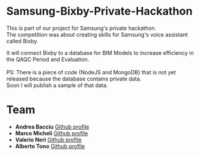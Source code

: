 # Samsung-Bixby-Private-Hackathon
This is part of our project for Samsung's private hackathon.</br>
The competition was about creating skills for Samsung's voice assistant called Bixby.</br>

It will connect Bixby to a  database for BIM Models to increase efficiency in the QAQC Period and Evaluation.</br>
</br>
PS: There is a piece of code (NodeJS and MongoDB) that is not yet released because the database contains private data.</br> 
Soon I will publish a sample of that data.</br>


# Team
* **Andrea Bacciu**  [Github profile](https://github.com/andreabac3)
* **Marco Micheli**  [Github profile](https://github.com/macfighterpilot)
* **Valerio Neri**  [Github profile](https://github.com/selektion)
* **Alberto Tono**  [Github profile](https://github.com/albertotono)
